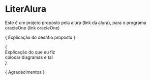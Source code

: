 # LiterAlura
Este é um projeto proposto pela alura (link da alura), para o programa oracleOne (link oracleOne)

{
    Explicação do desafio proposto
}

{  
    Explicação do que eu fiz  
    colocar diagramas e tal  
}

{
    Agradecimentos
}